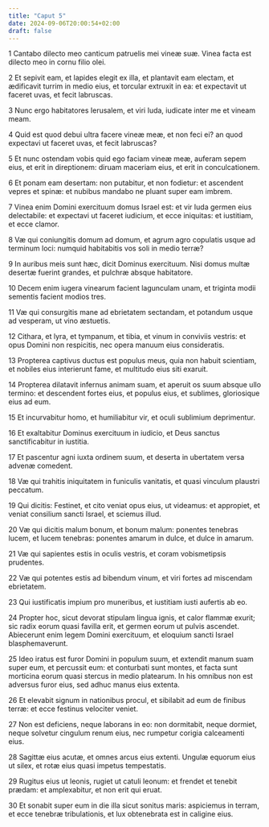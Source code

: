 ```yaml
---
title: "Caput 5"
date: 2024-09-06T20:00:54+02:00
draft: false
---
```



1 Cantabo dilecto meo canticum patruelis mei vineæ suæ. Vinea facta est dilecto meo in cornu filio olei.

2 Et sepivit eam, et lapides elegit ex illa, et plantavit eam electam, et ædificavit turrim in medio eius, et torcular extruxit in ea: et expectavit ut faceret uvas, et fecit labruscas.

3 Nunc ergo habitatores Ierusalem, et viri Iuda, iudicate inter me et vineam meam.

4 Quid est quod debui ultra facere vineæ meæ, et non feci ei? an quod expectavi ut faceret uvas, et fecit labruscas?

5 Et nunc ostendam vobis quid ego faciam vineæ meæ, auferam sepem eius, et erit in direptionem: diruam maceriam eius, et erit in conculcationem.

6 Et ponam eam desertam: non putabitur, et non fodietur: et ascendent vepres et spinæ: et nubibus mandabo ne pluant super eam imbrem.

7 Vinea enim Domini exercituum domus Israel est: et vir Iuda germen eius delectabile: et expectavi ut faceret iudicium, et ecce iniquitas: et iustitiam, et ecce clamor.

8 Væ qui coniungitis domum ad domum, et agrum agro copulatis usque ad terminum loci: numquid habitabitis vos soli in medio terræ?

9 In auribus meis sunt hæc, dicit Dominus exercituum. Nisi domus multæ desertæ fuerint grandes, et pulchræ absque habitatore.

10 Decem enim iugera vinearum facient lagunculam unam, et triginta modii sementis facient modios tres.

11 Væ qui consurgitis mane ad ebrietatem sectandam, et potandum usque ad vesperam, ut vino æstuetis.

12 Cithara, et lyra, et tympanum, et tibia, et vinum in conviviis vestris: et opus Domini non respicitis, nec opera manuum eius consideratis.

13 Propterea captivus ductus est populus meus, quia non habuit scientiam, et nobiles eius interierunt fame, et multitudo eius siti exaruit.

14 Propterea dilatavit infernus animam suam, et aperuit os suum absque ullo termino: et descendent fortes eius, et populus eius, et sublimes, gloriosique eius ad eum.

15 Et incurvabitur homo, et humiliabitur vir, et oculi sublimium deprimentur.

16 Et exaltabitur Dominus exercituum in iudicio, et Deus sanctus sanctificabitur in iustitia.

17 Et pascentur agni iuxta ordinem suum, et deserta in ubertatem versa advenæ comedent.

18 Væ qui trahitis iniquitatem in funiculis vanitatis, et quasi vinculum plaustri peccatum.

19 Qui dicitis: Festinet, et cito veniat opus eius, ut videamus: et appropiet, et veniat consilium sancti Israel, et sciemus illud.

20 Væ qui dicitis malum bonum, et bonum malum: ponentes tenebras lucem, et lucem tenebras: ponentes amarum in dulce, et dulce in amarum.

21 Væ qui sapientes estis in oculis vestris, et coram vobismetipsis prudentes.

22 Væ qui potentes estis ad bibendum vinum, et viri fortes ad miscendam ebrietatem.

23 Qui iustificatis impium pro muneribus, et iustitiam iusti aufertis ab eo.

24 Propter hoc, sicut devorat stipulam lingua ignis, et calor flammæ exurit; sic radix eorum quasi favilla erit, et germen eorum ut pulvis ascendet. Abiecerunt enim legem Domini exercituum, et eloquium sancti Israel blasphemaverunt.

25 Ideo iratus est furor Domini in populum suum, et extendit manum suam super eum, et percussit eum: et conturbati sunt montes, et facta sunt morticina eorum quasi stercus in medio platearum. In his omnibus non est adversus furor eius, sed adhuc manus eius extenta.

26 Et elevabit signum in nationibus procul, et sibilabit ad eum de finibus terræ: et ecce festinus velociter veniet.

27 Non est deficiens, neque laborans in eo: non dormitabit, neque dormiet, neque solvetur cingulum renum eius, nec rumpetur corigia calceamenti eius.

28 Sagittæ eius acutæ, et omnes arcus eius extenti. Ungulæ equorum eius ut silex, et rotæ eius quasi impetus tempestatis.

29 Rugitus eius ut leonis, rugiet ut catuli leonum: et frendet et tenebit prædam: et amplexabitur, et non erit qui eruat.

30 Et sonabit super eum in die illa sicut sonitus maris: aspiciemus in terram, et ecce tenebræ tribulationis, et lux obtenebrata est in caligine eius.

